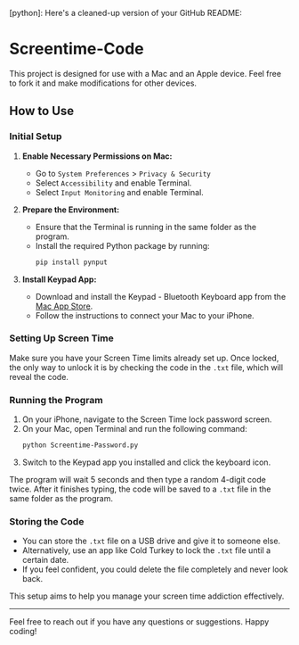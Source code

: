 [python]: Here's a cleaned-up version of your GitHub README:

# Screentime-Code

This project is designed for use with a Mac and an Apple device. Feel free to fork it and make modifications for other devices.

## How to Use

### Initial Setup

1. **Enable Necessary Permissions on Mac:**
    - Go to `System Preferences` > `Privacy & Security`
    - Select `Accessibility` and enable Terminal.
    - Select `Input Monitoring` and enable Terminal.

2. **Prepare the Environment:**
    - Ensure that the Terminal is running in the same folder as the program.
    - Install the required Python package by running:
      ```bash
      pip install pynput
      ```

3. **Install Keypad App:**
    - Download and install the Keypad - Bluetooth Keyboard app from the [Mac App Store](https://apps.apple.com/ca/app/keypad-bluetooth-keyboard/id1491684442?mt=12).
    - Follow the instructions to connect your Mac to your iPhone.

### Setting Up Screen Time

Make sure you have your Screen Time limits already set up. Once locked, the only way to unlock it is by checking the code in the `.txt` file, which will reveal the code.

### Running the Program

1. On your iPhone, navigate to the Screen Time lock password screen.
2. On your Mac, open Terminal and run the following command:
   ```bash
   python Screentime-Password.py
   ```
3. Switch to the Keypad app you installed and click the keyboard icon.

The program will wait 5 seconds and then type a random 4-digit code twice. After it finishes typing, the code will be saved to a `.txt` file in the same folder as the program.

### Storing the Code

- You can store the `.txt` file on a USB drive and give it to someone else.
- Alternatively, use an app like Cold Turkey to lock the `.txt` file until a certain date.
- If you feel confident, you could delete the file completely and never look back.

This setup aims to help you manage your screen time addiction effectively.

---

Feel free to reach out if you have any questions or suggestions. Happy coding!
